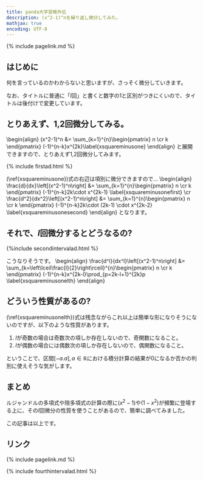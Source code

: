 ```yaml
---
title: panda大学習帳外伝
description: (x^2-1)^nを繰り返し微分してみた。
mathjax: true
encoding: UTF-8
---
```

{% include pagelink.md %}
## はじめに
何を言っているのかわからないと思いますが、さっそく微分していきます。

なお、タイトルに普通に「$l$回」と書くと数字の1と区別がつきにくいので、タイトルは後付けで変更しています。
## とりあえず、1,2回微分してみる。
\begin{align}
(x^2-1)^n &= \sum_{k=1}^{n}\begin{pmatrix}
    n \cr
    k
\end{pmatrix} (-1)^{n-k}x^{2k}\label{xsquareminusone}
\end{align}
と展開できますので、とりあえず1,2回微分してみます。

{% include firstad.html %}

(\ref{xsquareminusone})式の右辺は項別に微分できますので…
\begin{align}
\frac{d}{dx}\left[(x^2-1)^n\right] &= \sum_{k=1}^{n}\begin{pmatrix}
    n \cr
    k
\end{pmatrix} (-1)^{n-k}2k\cdot x^{2k-1} \label{xsquareminusonefirst} \cr
\frac{d^2}{dx^2}\left[(x^2-1)^n\right] &= \sum_{k=1}^{n}\begin{pmatrix}
    n \cr
    k
\end{pmatrix} (-1)^{n-k}2k\cdot (2k-1) \cdot x^{2k-2} \label{xsquareminusonesecond}
\end{align}
となります。
## それで、$l$回微分するとどうなるの?

{%include secondintervalad.html %}

こうなりそうです。
\begin{align}
  \frac{d^l}{dx^l}\left[(x^2-1)^n\right] &= \sum_{k=\left\lceil\frac{l}{2}\right\rceil}^{n}\begin{pmatrix}
    n \cr
    k
    \end{pmatrix} (-1)^{n-k}x^{2k-l}\prod_{p=2k-l+1}^{2k}p \label{xsquareminusonelth}
\end{align}
## どういう性質があるの?
(\ref{xsquareminusonelth})式は残念ながらこれ以上は簡単な形になりそうにないのですが、以下のような性質があります。

1. $l$が奇数の場合は奇数次の項しか存在しないので、奇関数になること。
1. $l$が偶数の場合には偶数次の項しか存在しないので、偶関数になること。

ということで、区間$[-a.a], a \in \mathbb{R}$における積分計算の結果が0になるか否かの判別に使えそうな気がします。
## まとめ
ルジャンドルの多項式や陪多項式の計算の際に$(x^2-1)$や$(1-x^2)$が頻繁に登場する上に、その$l$回微分の性質を使うことがあるので、簡単に調べてみました。

この記事は以上です。
## リンク
{% include pagelink.md %}

{% include fourthintervalad.html %}
